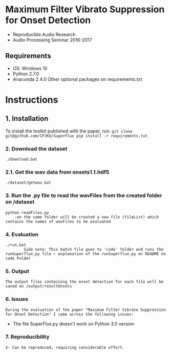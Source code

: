 # Maximum Filter Vibrato Suppression for Onset Detection
- Reproducible Audio Research 
- Audio Processing Seminar 2016-2017

## Requirements
- OS: Windows 10 
- Python 2.7.0
- Anaconda 2.4.0
  Other optional packages on requirements.txt 

# Instructions

## 1. Installation
To install the toolkit published with the paper, run: 
	```
	git clone git@github.com/CPJKU/SuperFlux
	pip install -r requirements.txt
        ```
### 2. Download the dataset
    ./download.bat
	
### 2.1. Get the wav data from onsets1.1.hdf5
	./dataset/getwav.bat

### 3. Run the .py file to read the wavFiles from the created folder on /dataset
	python readFiles.py
		-on the same folder will be created a new file (fileList) which contains the names of wavFiles to be evaluated
		
### 4. Evaluation
	./run.bat
			Side note: This batch file goes to 'code' folder and runs the runSuperflux.py file ~ explanation of the runSuperflux.py on README on code Folder
	
### 5. Output
	The output files containing the onset detection for each file will be saved on /output/resultOnsets
	
### 6. Issues
    During the evaluation of the paper "Maximum Filter Vibrato Suppression for Onset Detection" I came across the following issues:
- The file SuperFlux.py doesn't work on Python 3.5 version

###	7. Reproducibility
    4- Can be reproduced, requiring considerable effort.
